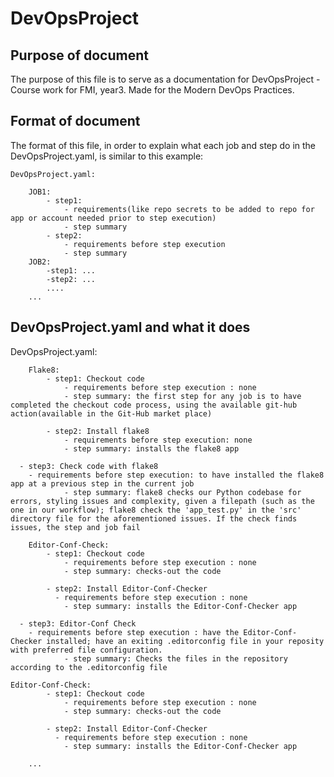# DevOpsProject

## Purpose of document

The purpose of this file is to serve as a documentation for DevOpsProject - Course work for FMI, year3. Made for the Modern DevOps Practices.

## Format of document

The format of this file, in order to explain what each job and step do in the DevOpsProject.yaml, is similar to this example:

	DevOpsProject.yaml:
	
		JOB1:
			- step1:
				- requirements(like repo secrets to be added to repo for app or account needed prior to step execution)
				- step summary	
			- step2:
				- requirements before step execution
				- step summary
		JOB2:
			-step1: ...
			-step2: ...
			....
		...

## DevOpsProject.yaml and what it does

DevOpsProject.yaml:
	
		Flake8:
			- step1: Checkout code
				- requirements before step execution : none
				- step summary: the first step for any job is to have completed the checkout code process, using the available git-hub action(available in the Git-Hub market place)
    
			- step2: Install flake8
				- requirements before step execution: none
				- step summary: installs the flake8 app
    
      - step3: Check code with flake8
        - requirements before step execution: to have installed the flake8 app at a previous step in the current job
				- step summary: flake8 checks our Python codebase for errors, styling issues and complexity, given a filepath (such as the one in our workflow); flake8 check the 'app_test.py' in the 'src' directory file for the aforementioned issues. If the check finds issues, the step and job fail
    
		Editor-Conf-Check:
			- step1: Checkout code
				- requirements before step execution : none
				- step summary: checks-out the code
    
			- step2: Install Editor-Conf-Checker
			  - requirements before step execution : none
				- step summary: installs the Editor-Conf-Checker app
    
      - step3: Editor-Conf Check
        - requirements before step execution : have the Editor-Conf-Checker installed; have an exiting .editorconfig file in your reposity with preferred file configuration.
				- step summary: Checks the files in the repository according to the .editorconfig file 

    Editor-Conf-Check:
  			- step1: Checkout code
  				- requirements before step execution : none
  				- step summary: checks-out the code
      
  			- step2: Install Editor-Conf-Checker
  			  - requirements before step execution : none
  				- step summary: installs the Editor-Conf-Checker app
    
		...












